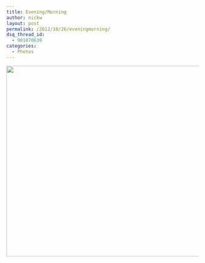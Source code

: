 ```yaml
---
title: Evening/Morning
author: nickw
layout: post
permalink: /2012/10/26/eveningmorning/
dsq_thread_id:
  - 901070630
categories:
  - Photos
---
```

[<img class="aligncenter size-large wp-image-970" title="Evening/Morning" src="http://nickwhyte.com/wordpress/wp-content/uploads/2012/10/IMG_4875-750x500.jpg" alt="" width="750" height="500" />][1]

 [1]: http://nickwhyte.com/wordpress/wp-content/uploads/2012/10/IMG_4875.jpg